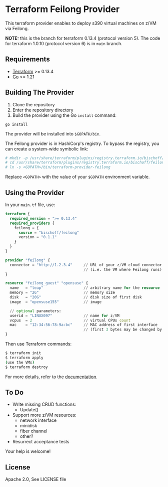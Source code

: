 # Terraform Feilong Provider

This terraform provider enables to deploy s390 virtual machines on z/VM via Feilong.

**NOTE:** this is the branch for terraform 0.13.4 (protocol version 5).
The code for terraform 1.0.10 (protocol version 6) is in `main` branch.


## Requirements

- [Terraform](https://developer.hashicorp.com/terraform/downloads) >= 0.13.4
- [Go](https://golang.org/doc/install) >= 1.21


## Building The Provider

1. Clone the repository
1. Enter the repository directory
1. Build the provider using the Go `install` command:

```shell
go install
```

The provider will be installed into `$GOPATH/bin`.

The Feilong provider is in HashiCorp's registry. To bypass the registry, you can
create a system-wide symbolic link:

```bash
# mkdir -p /usr/share/terraform/plugins/registry.terraform.io/bischoff/feilong/0.1.1/linux_amd64/
# cd /usr/share/terraform/plugins/registry.terraform.io/bischoff/feilong/0.1.1/linux_amd64/
# ln -s <GOPATH>/bin/terraform-provider-feilong
```

Replace `<GOPATH>` with the value of your `$GOPATH` environment variable.


## Using the Provider

In your `main.tf` file, use:

```terraform
terraform {
  required_version = ">= 0.13.4"
  required_providers {
    feilong = {
      source = "bischoff/feilong"
      version = "0.1.1"
    }
  }
}

provider "feilong" {
  connector = "http://1.2.3.4"     // URL of your z/VM cloud connector
                                   // (i.e. the VM where Feilong runs)
}

resource "feilong_guest" "opensuse" {
  name   = "leap"                  // arbitrary name for the resource
  memory = "2G"                    // memory size
  disk   = "20G"                   // disk size of first disk
  image  = "opensuse155"           // image

  // optional parameters:
  userid = "LINUX097"              // name for z/VM
  vcpus  = 2                       // virtual CPUs count
  mac    = "12:34:56:78:9a:bc"     // MAC address of first interface
                                   // (first 3 bytes may be changed by Feilong)
}
```

Then use Terraform commands:

```bash
$ terraform init
$ terraform apply
(use the VMs)
$ terraform destroy
```

For more details, refer to the [documentation](docs/README.md).


## To Do

* Write missing CRUD functions:
  * Update()
* Support more z/VM resources:
  * network interface
  * minidisk
  * fiber channel
  * other?
* Resurrect acceptance tests

Your help is welcome!


## License

Apache 2.0, See LICENSE file
